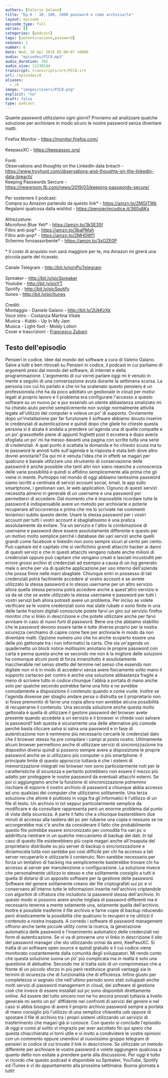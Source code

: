 ```yaml
---
authors: [Valerio Galano]
title: "Ep.8 - 10, 100, 1000 password e come archiviarle"
layout: episode
episode_type: full
series: []
categories: [podcast]
tags: [autenticazione,password]
seasons: 1
number: 8
date: Wed, 10 Apr 2019 05:00:07 +0000
audio: "episodes/PIC8.mp3"
audio_duration: 702
audio_size: 11230144
transcript: transcripts/srt/PIC8.srt
url: /episodes/8
aliases: 
  - /8
image: "images/covers/PIC8.png"
explicit: "no"
draft: false
type: podcast
---
```

Quante password utilizziamo ogni giorni? Proviamo ad analizzare qualche soluzione per archiviare in modo sicuro le nostre password senza diventare matti.<br /><br />Firefox Monitor - <a href="https://monitor.firefox.com/" rel="noopener">https://monitor.firefox.com/</a> <br /><br />KeepassXC - <a href="https://keepassxc.org/" rel="noopener">https://keepassxc.org/</a> <br /><br />Fonti:<br />Observations and thoughts on the LinkedIn data breach -<a href="https://www.troyhunt.com/observations-and-thoughts-on-the-linkedin-data-breach/" rel="noopener">https://www.troyhunt.com/observations-and-thoughts-on-the-linkedin-data-breach/</a> <br />Keeping Passwords Sercure -<a href="https://newsroom.fb.com/news/2019/03/keeping-passwords-secure/" rel="noopener">https://newsroom.fb.com/news/2019/03/keeping-passwords-secure/</a> <br /><br />Per sostenere il podcast:<br />Compra su Amazon partendo da questo link* - <a href="https://amzn.to/2MGITWk" rel="noopener">https://amzn.to/2MGITWk</a>  <br />Regalami qualcosa dalla wishlist - <a href="https://pensieriincodice.it/360s8Kx" rel="noopener">https://pensieriincodice.it/360s8Kx</a><br /><br />Attrezzature:<br />Microfono Blue Yeti* - <a href="https://amzn.to/3kSE35f" rel="noopener">https://amzn.to/3kSE35f</a>  <br />Filtro anti-pop* - <a href="https://amzn.to/3baPMsh" rel="noopener">https://amzn.to/3baPMsh</a>  <br />Filtro anti-pop* - <a href="https://amzn.to/2MH0Wf1" rel="noopener">https://amzn.to/2MH0Wf1</a>  <br />Schermo fonoassorbente* - <a href="https://amzn.to/3sOZE0P" rel="noopener">https://amzn.to/3sOZE0P</a>  <br /><br />* Il costo di acquisto non sarà maggiore per te, ma Amazon mi girerà una piccola parte del ricavato. <br /><br />Canale Telegram - <a href="http://bit.ly/joinPicTelegram" rel="noopener">http://bit.ly/joinPicTelegram</a> <br /><br />Spreaker - <a href="http://bit.ly/picSpreaker" rel="noopener">http://bit.ly/picSpreaker</a> <br />Youtube - <a href="http://bit.ly/picYT" rel="noopener">http://bit.ly/picYT</a> <br />Spotify - <a href="http://bit.ly/picSpotify" rel="noopener">http://bit.ly/picSpotify</a> <br />Itunes - <a href="http://bit.ly/picItunes" rel="noopener">http://bit.ly/picItunes</a> <br /><br />Crediti:<br />Montaggio - Daniele Galano - <a href="http://bit.ly/2UkKzXk" rel="noopener">http://bit.ly/2UkKzXk</a> <br />Voce intro - Costanza Martina Vitale<br />Musica - Kubbi - Up In My Jam<br />Musica - Light-foot - Moldy Lotion<br />Cover e trascrizioni - <a href="https://it.linkedin.com/in/francesco-zubani-5957081a6" rel="noopener">Francesco Zubani</a>

<!-- more -->

## Testo dell'episodio

Pensieri in codice. Idee dal mondo del software a cura di Valerio Galano.
Salve a tutti e ben ritrovati su Pensieri in codice, il podcast in cui parliamo di
argomenti presi dal mondo del software, di internet e della programmazione.
L'argomento di cui vorrei parlare oggi mi è venuto in mente a seguito di una conversazione
avuta durante la settimana scorsa. La persona con cui ho parlato e che mi ha scatenato questo
pensiero è un professionista che ha da poco adottato un gestionale in cloud per motivi
legati al proprio lavoro e il problema era configurare l'accesso a questo software su un
nuovo pc e pur essendo un utente abbastanza smaliziato mi ha chiesto aiuto perché semplicemente
non svolge normalmente attività legate all'utilizzo del computer e voleva un po' di supporto.
Ovviamente dopo un'installazione per far funzionare il software abbiamo dovuto inserire
le credenziali di autenticazione e quindi dopo che gliele ho chieste questa persona si è alzata
è andata a prendere un'agenda una di quelle compatte e un po' grassottelle piene di appunti
foglietti post it eccetera e dopo averla sfogliata un po' mi ha messo davanti una pagina con scritte
tutta una serie di credenziali. A quel punto è scattata la domanda e ho chiesto scusa ma tu le
password le annoti tutte sull'agenda e la risposta è stata beh dove altro dovrei annotarle? Da qui mi
è venuta l'idea che in effetti se magari per qualcuno è banale utilizzare uno strumento di
conservazione delle password è anche possibile che tanti altri non siano neanche a conoscenza
delle varie possibilità e quindi si affidino semplicemente alla prima che gli viene in mente.
Purtroppo nel mondo di oggi abbiamo tantissime password siamo iscritti a centinaia di servizi
account social, email, le app sullo smartphone, i gestionari vari, le web application. Ognuno di
questi servizi necessita almeno in generale di un username e una password per permetterci di
accedere. Dal momento che è impossibile ricordare tutte le password è indispensabile avere un metodo
per archiviarle e poterle recuperare all'occorrenza e prima che me lo scriviate nei commenti leviamoci
subito questo dente. Usare la stessa password per i vostri account per tutti i vostri account è
sbagliatissimo è una pratica assolutamente da evitare. Tra un servizio e l'altro la combinazione
di username e password deve essere assolutamente differente e questo per un motivo molto semplice
perché i database dei vari servizi anche quelli grandi come facebook e linkedin non sono sempre
sicuri al cento per cento. Può capitare ed è capitato che si verifichino grandi attacchi hacker
ai danni di questi servizi e che in questi attacchi vengano rubate anche milioni di credenziali oppure
può capitare che vengano creati e lasciati incustoditi per errore grossi archivi di
credenziali ad esempio a causa di un log generato male o anche per via di qualche applicazione per
uso interno dell'azienda che possa finire nelle mani sbagliate. Chiunque entri in possesso di
tali credenziali potrà facilmente accedere al vostro account e se avrete utilizzato la stessa
password e lo stesso username per un altro servizio allora quella stessa persona potrà
accedere anche a quest'altro servizio e va da sé che se avete utilizzato la stessa username
e password per tutti i vostri servizi beh allora potresti avere un problema. Per inciso se volete
verificare se le vostre credenziali sono mai state rubate o sono finite in una delle tante
frazioni digitali conosciute potete farvi un giro sul servizio firefox monitor che vi linko in
descrizione e che potete utilizzare anche per farvi avvisare in caso di nuovi furti di password.
Bene ora che abbiamo stabilito che le password devono essere tante e tutte diverse proprio per
la nostra sicurezza cerchiamo di capire come fare per archiviarle in modo da non diventare
matti. Opzione numero uno che ho anche scoperto essere una delle più gettonate tra i non informatici
la carta. Che sia un'agenda un quadernetto un block notice moltissimi annotano le proprie
password con carta e penna questa anche se secondo me non è la migliore delle soluzioni ha comunque
alcuni punti di forza innanzitutto è assolutamente inaccherabile nel senso stretto del termine nel
senso che essendo non digitale non vi è in modo di accedervi senza avere fisicamente sotto mano
il supporto cartaceo per contro è anche una soluzione abbastanza fragile a meno di scrivere
tutto in codice chiunque l'abbia a portata di mano anche solo per qualche secondo potrebbe farne
una foto e ne avrebbe comodamente a disposizione il contenuto quando e come vuole. Inoltre se
l'agenda dovesse per sbaglio andare persa o distrutta se il proprietario non si fosse premonito
di farne una copia allora non avrebbe alcuna possibilità di recuperarne il contenuto. Una
seconda soluzione anche questa molto gettonata è quella di utilizzare il gestore password del
browser avete presente quando accedete a un servizio e il browser vi chiede vuoi salvare
la password? beh questa è sicuramente una delle alternative più comode perché basta cliccare
salva si salva una password e in fase di autenticazione non è nemmeno più necessario
cercarle le credenziali dato che il browser stesso ha pre compilare i campi al posto nostro. Ultimamente
alcuni browser permettono anche di utilizzare servizi di sincronizzazione tra dispositivi
diversi quindi si possono sempre avere a disposizione le proprie password anche se
si utilizzano più computer o più smartphone. Il principale limite di questo approccio tuttavia
è che i sistemi di memorizzazione integrati nei browser non sono particolarmente noti per le
caratteristiche di sicurezza e pertanto potrebbero non essere il mezzo più adatto per proteggere le
nostre password da eventuali attacchi esterni. Se poi ci aggiungiamo anche la funzione di
sincronizzazione potremmo rischiare di esporre il nostro archivio di password a chiunque abbia
accesso ad uno qualsiasi dei computer che utilizziamo solitamente. Una terza soluzione
che ahimè è piuttosto in voga fra gli informatici è l'utilizzo di un file di testo. Un archivio in
txt seppur particolarmente semplice da modificare e da consultare rappresenta però un enorme problema
dal punto di vista della sicurezza. A parte il fatto che a chiunque basterebbero due minuti di
accesso alla tastiera del pc per rubarne una copia e nessuno se ne accorgerebbe mai c'è anche da
considerare il fatto che probabilmente questo file potrebbe essere sincronizzato per comodità
fra vari pc o addirittura rientrare in un qualche meccanismo di backup dei dati. In tal caso di
questo file esisterebbero più copie magari anche all'insaputa del proprietario distribuite
su più server di backup o sincronizzazione e diciamocela tutta non sarebbe poi così difficile
per chi ha accesso a tali server recuperarlo e utilizzarle il contenuto. Non sarebbe necessario
per forza un tentativo di hacking ma semplicemente basterebbe trovare chi ha accesso ai server per
manutenzione o configurazione. La soluzione invece che personalmente utilizzo io stesso e che
solitamente consiglio a tutti è quella di dotarsi di un apposito software per la gestione delle
password. Software del genere solitamente creano dei file criptografati sul pc e vi conservano
all'interno tutte le informazioni inserite nell'archivio criptandole con algoritmi di
cifratura che includono la password stessa dell'archivio. In questo modo si possono avere
anche migliaia di password differenti ma è necessario tenerne a mente solamente una,
solamente quella dell'archivio. Inoltre è possibile trasferire il file archivio e farne
copie di backup riducendo però drasticamente la possibilità che qualcuno lo recuperi e ne
utilizzi il contenuto a nostra insaputa. A corredo i software di password management
offrono anche tante piccole utility come la ricerca, la generazione automatica delle
password e l'inserimento automatico delle credenziali nei form di autenticazione. Se
vi va di provarne uno vi linko in descrizione il sito del password manager che sto utilizzando
ormai da anni, KeePassXC. Si tratta di un software open source e quindi gratuito e il cui codice
viene monitorato costantemente dalla comunità degli sviluppatori. Mi rendo conto che questa
soluzione suona un po' più complicata ma in realtà è solo una questione di abitudine. Secondo me si
tratta solo di un compromesso che a fronte di un piccolo sforzo in più però restituisce
grandi vantaggi sia in termini di sicurezza che di funzionalità che di efficienza. Infine giusto
per completezza vi segnalo che nell'ultimo periodo sono stati sviluppati anche molti
servizi di password management in cloud, dei software di gestione cioè che invece di essere
installati sul pc sono disponibili direttamente online. Ad essere del tutto sincero non ne ho
ancora provati tuttavia a livello generale mi sento un po' diffidente nei confronti di servizi
del genere e nel caso si abbia bisogno di avere il proprio archivio password sempre a portata di
mano consiglio più l'utilizzo di una semplice chiavetta usb oppure di spostare il file di
archivio tra i propri sistemi utilizzando un servizio di trasferimento che magari già si conosce.
Con questo si conclude l'episodio di oggi e come al solito vi ringrazio per aver ascoltato fin qui
spero che questa chiacchierata vi torni utile e vi invito a condividere le vostre opinioni con
un commento oppure unendovi al nuovissimo gruppo telegram di pensieri in codice di cui trovate
il link in descrizione. Se utilizzate un metodo differente per archiviare le vostre password o
volete aggiungere qualcosa a quanto detto non esitate a prendere parte alla discussione. Per
oggi è tutto vi ricordo che questo podcast è disponibile su Spreaker, YouTube, Spotify
ed iTunes e vi do appuntamento alla prossima settimana. Buona giornata a tutti!

